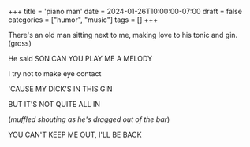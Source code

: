 +++
title = 'piano man'
date = 2024-01-26T10:00:00-07:00
draft = false
categories = ["humor", "music"]
tags = []
+++

There's an old man sitting next to me, making love to his tonic and gin. (gross)

He said SON CAN YOU PLAY ME A MELODY

I try not to make eye contact

'CAUSE MY DICK'S IN THIS GIN

BUT IT'S NOT QUITE ALL IN

(_muffled shouting as he's dragged out of the bar_)

YOU CAN'T KEEP ME OUT, I'LL BE BACK